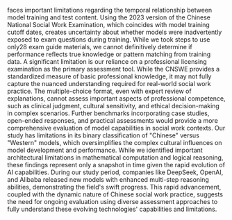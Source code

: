 faces
important
limitations
regarding
the
temporal
relationship
between
model
training
and
test
content.
Using
the
2023
version
of
the
Chinese
National
Social
Work
Examination,
which
coincides
with
model
training
cutoff
dates,
creates
uncertainty
about
whether
models
were
inadvertently
exposed
to
exam
questions
during
training.
While
we
took
steps
to
use
only28
exam
guide
materials,
we
cannot
definitively
determine
if
performance
reflects
true
knowledge
or
pattern
matching
from
training
data.
A
significant
limitation
is
our
reliance
on
a
professional
licensing
examination
as
the
primary
assessment
tool.
While
the
CNSWE
provides
a
standardized
measure
of
basic
professional
knowledge,
it
may
not
fully
capture
the
nuanced
understanding
required
for
real-world
social
work
practice.
The
multiple-choice
format,
even
with
expert
review
of
explanations,
cannot
assess
important
aspects
of
professional
competence,
such
as
clinical
judgment,
cultural
sensitivity,
and
ethical
decision-making
in
complex
scenarios.
Further
benchmarks
incorporating
case
studies,
open-ended
responses,
and
practical
assessments
would
provide
a
more
comprehensive
evaluation
of
model
capabilities
in
social
work
contexts.
Our
study
has
limitations
in
its
binary
classification
of
"Chinese"
versus
"Western"
models,
which
oversimplifies
the
complex
cultural
influences
on
model
development
and
performance.
While
we
identified
important
architectural
limitations
in
mathematical
computation
and
logical
reasoning,
these
findings
represent
only
a
snapshot
in
time
given
the
rapid
evolution
of
AI
capabilities.
During
our
study
period,
companies
like
DeepSeek,
OpenAI,
and
Alibaba
released
new
models
with
enhanced
multi-step
reasoning
abilities,
demonstrating
the
field's
swift
progress.
This
rapid
advancement,
coupled
with
the
dynamic
nature
of
Chinese
social
work
practice,
suggests
the
need
for
ongoing
evaluation
using
diverse
assessment
approaches
to
fully
understand
these
evolving
technologies'
capabilities
and
limitations.